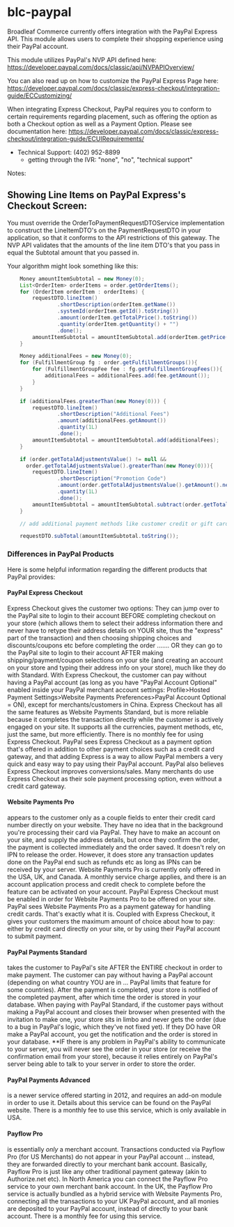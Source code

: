 blc-paypal
=============

Broadleaf Commerce currently offers integration with the PayPal Express API.
This module allows users to complete their shopping experience using their PayPal account.

This module utilizes PayPal's NVP API defined here: https://developer.paypal.com/docs/classic/api/NVPAPIOverview/

You can also read up on how to customize the PayPal Express Page here: https://developer.paypal.com/docs/classic/express-checkout/integration-guide/ECCustomizing/

When integrating Express Checkout, PayPal requires you to conform to certain requirements regarding placement,
such as offering the option as both a Checkout option as well as a Payment Option. Please see documentation here: https://developer.paypal.com/docs/classic/express-checkout/integration-guide/ECUIRequirements/

- Technical Support: (402) 952-8899
    - getting through the IVR: "none", "no", "technical support"    


Notes:
## Showing Line Items on PayPal Express's Checkout Screen:

You must override the OrderToPaymentRequestDTOService implementation to construct
the LineItemDTO's on the PaymentRequestDTO in your application, so that it conforms to the API restrictions of this gateway.
The NVP API validates that the amounts of the line item DTO's that you pass in equal the Subtotal amount
that you passed in.

Your algorithm might look something like this:
```java
    Money amountItemSubtotal = new Money(0);
    List<OrderItem> orderItems = order.getOrderItems();
    for (OrderItem orderItem : orderItems) {
        requestDTO.lineItem()
                .shortDescription(orderItem.getName())
                .systemId(orderItem.getId().toString())
                .amount(orderItem.getTotalPrice().toString())
                .quantity(orderItem.getQuantity() + "")
                .done();
        amountItemSubtotal = amountItemSubtotal.add(orderItem.getPrice().multiply(orderItem.getQuantity()));
    }

    Money additionalFees = new Money(0);
    for (FulfillmentGroup fg : order.getFulfillmentGroups()){
        for (FulfillmentGroupFee fee : fg.getFulfillmentGroupFees()){
            additionalFees = additionalFees.add(fee.getAmount());
        }
    }

    if (additionalFees.greaterThan(new Money(0))) {
        requestDTO.lineItem()
                .shortDescription("Additional Fees")
                .amount(additionalFees.getAmount())
                .quantity(1L)
                .done();
        amountItemSubtotal = amountItemSubtotal.add(additionalFees);
    }

    if (order.getTotalAdjustmentsValue() != null &&
      order.getTotalAdjustmentsValue().greaterThan(new Money(0))){
        requestDTO.lineItem()
                .shortDescription("Promotion Code")
                .amount(order.getTotalAdjustmentsValue().getAmount().negate())
                .quantity(1L)
                .done();
        amountItemSubtotal = amountItemSubtotal.subtract(order.getTotalAdjustmentsValue());
    }

    // add additional payment methods like customer credit or gift cards etc...

    requestDTO.subTotal(amountItemSubtotal.toString());

```


### Differences in PayPal Products

Here is some helpful information regarding the different products that PayPal provides:

#### PayPal Express Checkout

Express Checkout gives the customer two options: They can jump over to the PayPal site to login to their account BEFORE completing checkout on your store (which allows them to select their address information there and never have to re­type their address details on YOUR site, thus the "express" part of the transaction) and then choosing shipping choices and discounts/coupons etc before completing the order ....... OR they can go to the PayPal site to login to their account AFTER making shipping/payment/coupon selections on your site (and creating an account on your store and typing their address info on your store), much like they do with Standard.
With Express Checkout, the customer can pay without having a PayPal account (as long as you have "PayPal Account Optional" enabled inside your PayPal merchant account settings: Profile­>Hosted Payment Settings­>Website Payments Preferences­>PayPal Account Optional = ON), except for merchants/customers in China.
Express Checkout has all the same features as Website Payments Standard, but is more reliable because it completes the transaction directly while the customer is actively engaged on your site. It supports all the currencies, payment methods, etc, just the same, but more efficiently. There is no monthly fee for using Express Checkout.
PayPal sees Express Checkout as a payment option that's offered in addition to other payment choices such as a credit card gateway, and that adding Express is a way to allow PayPal members a very quick and easy way to pay using their PayPal account. PayPal also believes Express Checkout improves conversions/sales. Many merchants do use Express Checkout as their sole payment processing option, even without a credit card gateway.

#### Website Payments Pro

appears to the customer only as a couple fields to enter their credit card number directly on your website. They have no idea that in the background you're processing their card via PayPal. They have to make an account on your site, and supply the address details, but once they confirm the order, the payment is collected immediately and the order saved. It doesn't rely on IPN to release the order. However, it does store any transaction updates done on the PayPal end such as refunds etc as long as IPNs can be received by your server. Website Payments Pro is currently only offered in the USA, UK, and Canada. A monthly service charge applies, and there is an account application process and credit check to complete before the feature can be activated on your account. PayPal Express Checkout must be enabled in order for Website Payments Pro to be offered on your site.
PayPal sees Website Payments Pro as a payment gateway for handling credit cards. That's exactly what it is. Coupled with Express Checkout, it gives your customers the maximum amount of choice about how to pay: either by credit card directly on your site, or by using their PayPal account to submit payment.

#### PayPal Payments Standard

takes the customer to PayPal's site AFTER the ENTIRE checkout in order to make payment. The customer can pay without having a PayPal account (depending on what country YOU are in ... PayPal limits that feature for some countries). After the payment is completed, your store is notified of the completed payment, after which time the order is stored in your database. When paying with PayPal Standard, if the customer pays without making a PayPal account and closes their browser when presented with the invitation to make one, your store sits in limbo and never gets the order (due to a bug in PayPal's logic, which they've not fixed yet). If they DO have OR make a PayPal account, you get the notification and the order is stored in your database.
**IF there is any problem in PayPal's ability to communicate to your server, you will never see the order in your store (or receive the confirmation email from your store), because it relies entirely on PayPal's server being able to talk to your server in order to store the order.

#### PayPal Payments Advanced

is a newer service offered starting in 2012, and requires an add-on module in order to use it. Details about this service can be found on the PayPal website. There is a monthly fee to use this service, which is only available in USA.

#### Payflow Pro

is essentially *only* a merchant account. Transactions conducted via Payflow Pro (for US Merchants) do not appear in your PayPal account ... instead, they are forwarded directly to your merchant bank account. Basically, Payflow Pro is just like any other traditional payment gateway (akin to Authorize.net etc). In North America you can connect the Payflow Pro service to your own merchant bank account. In the UK, the Payflow Pro service is actually bundled as a hybrid service with Website Payments Pro, connecting all the transactions to your UK PayPal account, and all monies are deposited to your PayPal account, instead of directly to your bank account. There is a monthly fee for using this service.


